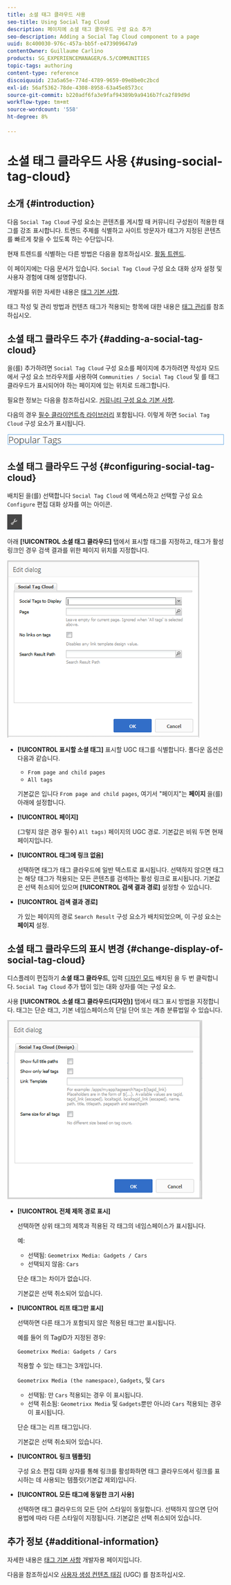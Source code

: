 ```yaml
---
title: 소셜 태그 클라우드 사용
seo-title: Using Social Tag Cloud
description: 페이지에 소셜 태그 클라우드 구성 요소 추가
seo-description: Adding a Social Tag Cloud component to a page
uuid: 8c400030-976c-457a-bb5f-e473909647a9
contentOwner: Guillaume Carlino
products: SG_EXPERIENCEMANAGER/6.5/COMMUNITIES
topic-tags: authoring
content-type: reference
discoiquuid: 23a5a65e-774d-4789-9659-09e8be0c2bcd
exl-id: 56af5362-78de-4308-8958-63a45e8573cc
source-git-commit: b220adf6fa3e9faf94389b9a9416b7fca2f89d9d
workflow-type: tm+mt
source-wordcount: '558'
ht-degree: 8%

---
```


# 소셜 태그 클라우드 사용 {#using-social-tag-cloud}

## 소개 {#introduction}

다음 `Social Tag Cloud` 구성 요소는 콘텐츠를 게시할 때 커뮤니티 구성원이 적용한 태그를 강조 표시합니다. 트렌드 주제를 식별하고 사이트 방문자가 태그가 지정된 콘텐츠를 빠르게 찾을 수 있도록 하는 수단입니다.

현재 트렌드를 식별하는 다른 방법은 다음을 참조하십시오. [활동 트렌드](trends.md).

이 페이지에는 다음 문서가 있습니다. `Social Tag Cloud` 구성 요소 대화 상자 설정 및 사용자 경험에 대해 설명합니다.

개발자를 위한 자세한 내용은 [태그 기본 사항](tag.md).

태그 작성 및 관리 방법과 컨텐츠 태그가 적용되는 항목에 대한 내용은 [태그 관리](../../help/sites-administering/tags.md)를 참조하십시오.

## 소셜 태그 클라우드 추가 {#adding-a-social-tag-cloud}

을(를) 추가하려면 `Social Tag Cloud` 구성 요소를 페이지에 추가하려면 작성자 모드에서 구성 요소 브라우저를 사용하여 `Communities / Social Tag Cloud` 및 를 태그 클라우드가 표시되어야 하는 페이지에 있는 위치로 드래그합니다.

필요한 정보는 다음을 참조하십시오. [커뮤니티 구성 요소 기본 사항](basics.md).

다음의 경우 [필수 클라이언트측 라이브러리](tag.md#essentials-for-client-side) 포함됩니다. 이렇게 하면 `Social Tag Cloud` 구성 요소가 표시됩니다.

![소셜 태그](assets/social-tag.png)

## 소셜 태그 클라우드 구성 {#configuring-social-tag-cloud}

배치된 을(를) 선택합니다 `Social Tag Cloud` 에 액세스하고 선택할 구성 요소 `Configure` 편집 대화 상자를 여는 아이콘.

![구성](assets/configure-new.png)

아래 **[!UICONTROL 소셜 태그 클라우드]** 탭에서 표시할 태그를 지정하고, 태그가 활성 링크인 경우 검색 결과를 위한 페이지 위치를 지정합니다.

![social-tag-cloud](assets/social-tag-cloud.png)

* **[!UICONTROL 표시할 소셜 태그]**
표시할 UGC 태그를 식별합니다. 풀다운 옵션은 다음과 같습니다.

   * `From page and child pages`
   * `All tags`

   기본값은 입니다 `From page and child pages`, 여기서 &quot;페이지&quot;는 **페이지** 을(를) 아래에 설정합니다.

* **[!UICONTROL 페이지]**

   (그렇지 않은 경우 필수) `All tags)` 페이지의 UGC 경로. 기본값은 비워 두면 현재 페이지입니다.

* **[!UICONTROL 태그에 링크 없음]**

   선택하면 태그가 태그 클라우드에 일반 텍스트로 표시됩니다. 선택하지 않으면 태그는 해당 태그가 적용되는 모든 콘텐츠를 검색하는 활성 링크로 표시됩니다. 기본값은 선택 취소되어 있으며 **[!UICONTROL 검색 결과 경로]** 설정할 수 있습니다.

* **[!UICONTROL 검색 결과 경로]**

   가 있는 페이지의 경로 `Search Result` 구성 요소가 배치되었으며, 이 구성 요소는 **페이지** 설정.

## 소셜 태그 클라우드의 표시 변경 {#change-display-of-social-tag-cloud}

디스플레이 편집하기 **소셜 태그 클라우드**, 입력 [디자인 모드](../../help/sites-authoring/default-components-designmode.md) 배치된 을 두 번 클릭합니다. `Social Tag Cloud` 추가 탭이 있는 대화 상자를 여는 구성 요소.

사용 **[!UICONTROL 소셜 태그 클라우드(디자인)]** 탭에서 태그 표시 방법을 지정합니다. 태그는 단순 태그, 기본 네임스페이스의 단일 단어 또는 계층 분류법일 수 있습니다.

![social-tag-cloud-design](assets/social-tag-cloud-design.png)

* **[!UICONTROL 전체 제목 경로 표시]**

   선택하면 상위 태그의 제목과 적용된 각 태그의 네임스페이스가 표시됩니다.

   예:

   * 선택됨: `Geometrixx Media: Gadgets / Cars`
   * 선택되지 않음: `Cars`

   단순 태그는 차이가 없습니다.

   기본값은 선택 취소되어 있습니다.

* **[!UICONTROL 리프 태그만 표시]**

   선택하면 다른 태그가 포함되지 않은 적용된 태그만 표시됩니다.

   예를 들어 의 TagID가 지정된 경우:

   `Geometrixx Media: Gadgets / Cars`

   적용할 수 있는 태그는 3개입니다.

   `Geometrixx Media (the namespace)`, `Gadgets`, 및 `Cars`

   * 선택됨: 만 `Cars` 적용되는 경우 이 표시됩니다.
   * 선택 취소됨: `Geometrixx Media` 및 `Gadgets`뿐만 아니라 `Cars` 적용되는 경우 이 표시됩니다.

   단순 태그는 리프 태그입니다.

   기본값은 선택 취소되어 있습니다.

* **[!UICONTROL 링크 템플릿]**

   구성 요소 편집 대화 상자를 통해 링크를 활성화하면 태그 클라우드에서 링크를 표시하는 데 사용되는 템플릿(기본값 제외)입니다.

* **[!UICONTROL 모든 태그에 동일한 크기 사용]**

   선택하면 태그 클라우드의 모든 단어 스타일이 동일합니다. 선택하지 않으면 단어 용법에 따라 다른 스타일이 지정됩니다. 기본값은 선택 취소되어 있습니다.

## 추가 정보 {#additional-information}

자세한 내용은 [태그 기본 사항](tag.md) 개발자용 페이지입니다.

다음을 참조하십시오 [사용자 생성 컨텐츠 태깅](tag-ugc.md) (UGC) 를 참조하십시오.
